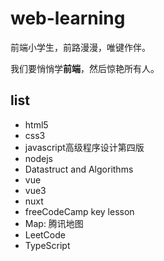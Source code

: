 # web-learning
前端小学生，前路漫漫，唯键作伴。  

我们要悄悄学**前端**，然后惊艳所有人。  


## list
- html5
- css3
- javascript高级程序设计第四版
- nodejs
- Datastruct and Algorithms
- vue
- vue3
- nuxt
- freeCodeCamp key lesson
- Map: 腾讯地图
- LeetCode
- TypeScript
